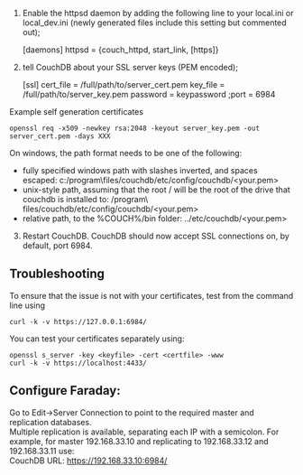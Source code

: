 1) Enable the httpsd daemon by adding the following line to your local.ini or local_dev.ini (newly generated files include this setting but commented out);

    [daemons]
    httpsd = {couch_httpd, start_link, [https]}
2) tell CouchDB about your SSL server keys (PEM encoded);

    [ssl]
    cert_file = /full/path/to/server_cert.pem
    key_file = /full/path/to/server_key.pem
    password = keypassword
    ;port = 6984

Example self generation certificates

    openssl req -x509 -newkey rsa:2048 -keyout server_key.pem -out server_cert.pem -days XXX

On windows, the path format needs to be one of the following:
* fully specified windows path with slashes inverted, and spaces escaped: c:/program\files/couchdb/etc/config/couchdb/<your.pem>
* unix-style path, assuming that the root / will be the root of the drive that couchdb is installed to: /program\ files/couchdb/etc/config/couchdb/<your.pem>
* relative path, to the %COUCH%/bin folder: ../etc/couchdb/<your.pem>

3) Restart CouchDB.
CouchDB should now accept SSL connections on, by default, port 6984.

Troubleshooting
---
To ensure that the issue is not with your certificates, test from the command line using

    curl -k -v https://127.0.0.1:6984/
You can test your certificates separately using:

    openssl s_server -key <keyfile> -cert <certfile> -www
    curl -k -v https://localhost:4433/

Configure Faraday:
---
Go to Edit->Server Connection to point to the required master and replication databases.  
Multiple replication is available, separating each IP with a semicolon. For example, for master 192.168.33.10 and replicating to 192.168.33.12 and 192.168.33.11 use:  
CouchDB URL: https://192.168.33.10:6984/